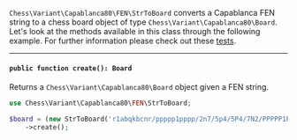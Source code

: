 `Chess\Variant\Capablanca80\FEN\StrToBoard` converts a Capablanca FEN string to a chess board object of type `Chess\Variant\Capablanca80\Board`. Let's look at the methods available in this class through the following example. For further information please check out these [tests](https://github.com/chesslablab/php-chess/blob/master/tests/unit/Variant/Capablanca80/FEN/BoardToStrTest.php).

---

#### `public function create(): Board`

Returns a `Chess\Variant\Capablanca80\Board` object given a FEN string.

```php
use Chess\Variant\Capablanca80\FEN\StrToBoard;

$board = (new StrToBoard('r1abqkbcnr/ppppp1pppp/2n7/5p4/5P4/7N2/PPPPP1PPPP/RNABQKBC1R w KQkq -'))
    ->create();
```
